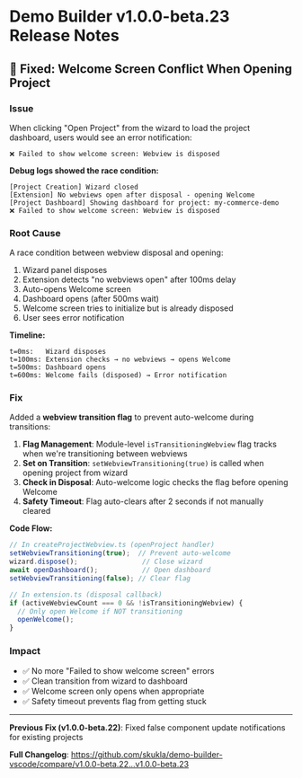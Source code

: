 # Demo Builder v1.0.0-beta.23 Release Notes

## 🐛 Fixed: Welcome Screen Conflict When Opening Project

### Issue
When clicking "Open Project" from the wizard to load the project dashboard, users would see an error notification:
```
❌ Failed to show welcome screen: Webview is disposed
```

**Debug logs showed the race condition:**
```
[Project Creation] Wizard closed
[Extension] No webviews open after disposal - opening Welcome
[Project Dashboard] Showing dashboard for project: my-commerce-demo
❌ Failed to show welcome screen: Webview is disposed
```

### Root Cause
A race condition between webview disposal and opening:

1. Wizard panel disposes
2. Extension detects "no webviews open" after 100ms delay
3. Auto-opens Welcome screen
4. Dashboard opens (after 500ms wait)
5. Welcome screen tries to initialize but is already disposed
6. User sees error notification

**Timeline:**
```
t=0ms:   Wizard disposes
t=100ms: Extension checks → no webviews → opens Welcome
t=500ms: Dashboard opens
t=600ms: Welcome fails (disposed) → Error notification
```

### Fix
Added a **webview transition flag** to prevent auto-welcome during transitions:

1. **Flag Management**: Module-level `isTransitioningWebview` flag tracks when we're transitioning between webviews
2. **Set on Transition**: `setWebviewTransitioning(true)` is called when opening project from wizard
3. **Check in Disposal**: Auto-welcome logic checks the flag before opening Welcome
4. **Safety Timeout**: Flag auto-clears after 2 seconds if not manually cleared

**Code Flow:**
```typescript
// In createProjectWebview.ts (openProject handler)
setWebviewTransitioning(true);  // Prevent auto-welcome
wizard.dispose();                // Close wizard
await openDashboard();           // Open dashboard
setWebviewTransitioning(false); // Clear flag

// In extension.ts (disposal callback)
if (activeWebviewCount === 0 && !isTransitioningWebview) {
  // Only open Welcome if NOT transitioning
  openWelcome();
}
```

### Impact
- ✅ No more "Failed to show welcome screen" errors
- ✅ Clean transition from wizard to dashboard
- ✅ Welcome screen only opens when appropriate
- ✅ Safety timeout prevents flag from getting stuck

---

**Previous Fix (v1.0.0-beta.22)**: Fixed false component update notifications for existing projects

**Full Changelog**: https://github.com/skukla/demo-builder-vscode/compare/v1.0.0-beta.22...v1.0.0-beta.23

